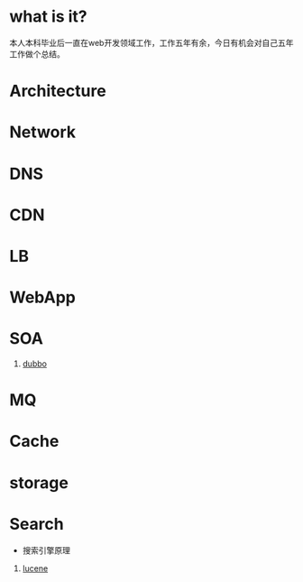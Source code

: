 # what is it?
本人本科毕业后一直在web开发领域工作，工作五年有余，今日有机会对自己五年工作做个总结。


# Architecture


# Network


# DNS


# CDN


# LB


# WebApp


# SOA
1. <a href="http://dubbo.io/">dubbo</a>

# MQ


# Cache


# storage


# Search
* 搜索引擎原理
1. <a href="https://lucene.apache.org/">lucene</a>
